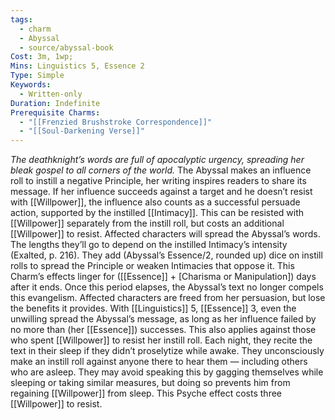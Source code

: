 ```yaml
---
tags:
  - charm
  - Abyssal
  - source/abyssal-book
Cost: 3m, 1wp;
Mins: Linguistics 5, Essence 2
Type: Simple
Keywords:
  - Written-only
Duration: Indefinite
Prerequisite Charms:
  - "[[Frenzied Brushstroke Correspondence]]"
  - "[[Soul-Darkening Verse]]"
---
```

*The deathknight’s words are full of apocalyptic urgency, spreading her bleak gospel to all corners of the world.*
The Abyssal makes an influence roll to instill a negative Principle, her writing inspires readers to share its message. If her influence succeeds against a target and he doesn’t resist with [[Willpower]], the influence also counts as a successful persuade action, supported by the instilled [[Intimacy]]. This can be resisted with [[Willpower]] separately from the instill roll, but costs an additional [[Willpower]] to resist.
Affected characters will spread the Abyssal’s words. The lengths they’ll go to depend on the instilled Intimacy’s intensity (Exalted, p. 216). They add (Abyssal’s Essence/2, rounded up) dice on instill rolls to spread the Principle or weaken Intimacies that oppose it.
This Charm’s effects linger for ([[Essence]] + [Charisma or Manipulation]) days after it ends. Once this period elapses, the Abyssal’s text no longer compels this evangelism. Affected characters are freed from her persuasion, but lose the benefits it provides.
With [[Linguistics]] 5, [[Essence]] 3, even the unwilling spread the Abyssal’s message, as long as her influence failed by no more than (her [[Essence]]) successes. This also applies against those who spent [[Willpower]] to resist her instill roll. Each night, they recite the text in their sleep if they didn’t proselytize while awake.
They unconsciously make an instill roll against anyone there to hear them — including others who are asleep. They may avoid speaking this by gagging themselves while sleeping or taking similar measures, but doing so prevents him from regaining [[Willpower]] from sleep. This Psyche effect costs three [[Willpower]] to resist.